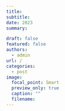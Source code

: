 ```yaml
---
title: 
subtitle:
date: 2023
summary: 

draft: false
featured: false
authors:
  - admin
url: /
categories:
  - post
image:
  focal_point: Smart
  preview_only: true
  caption: ""
  filename:
---
```

